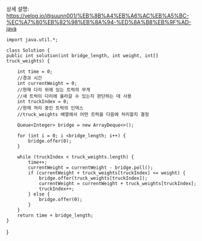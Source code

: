 상세 설명:
https://velog.io/@suunn001/%EB%8B%A4%EB%A6%AC%EB%A5%BC-%EC%A7%80%EB%82%98%EB%8A%94-%ED%8A%B8%EB%9F%AD-java

    import java.util.*;
    
    class Solution {
    public int solution(int bridge_length, int weight, int[] truck_weights) {

        int time = 0;
        //경과 시간
        int currentWeight = 0;
        //현재 다리 위에 있는 트럭의 무게
        //새 트럭이 다리에 올라갈 수 있는지 판단하는 데 사용
        int truckIndex = 0;
        //현재 처리 중인 트럭의 인덱스
        //truck_weights 배열에서 어떤 트럭을 다음에 처리할지 결정
        
        Queue<Integer> bridge = new ArrayDeque<>();
        
        for (int i = 0; i <bridge_length; i++) {
            bridge.offer(0);
        }
        
        while (truckIndex < truck_weights.length) {
            time++;
            currentWeight = currentWeight - bridge.poll();
            if (currentWeight + truck_weights[truckIndex] <= weight) {
                bridge.offer(truck_weights[truckIndex]);
                currentWeight = currentWeight + truck_weights[truckIndex];
                truckIndex++;
            } else {
                bridge.offer(0);
            }
        }
        return time + bridge_length;
    }
}